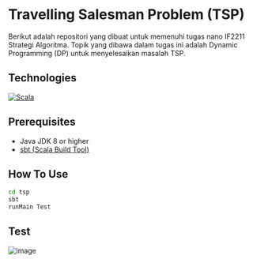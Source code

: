 # Travelling Salesman Problem (TSP)

Berikut adalah repositori yang dibuat untuk memenuhi tugas nano IF2211 Strategi Algoritma. Topik yang dibawa dalam tugas ini adalah Dynamic Programming (DP) untuk menyelesaikan masalah TSP.

## Technologies

[![Scala][Scala-img]][Scala-url]

[Scala-img]: https://img.shields.io/badge/Scala-DC322F?style=for-the-badge&logo=scala&logoColor=white
[Scala-url]: https://www.scala-lang.org/

## Prerequisites

- Java JDK 8 or higher  
- [sbt (Scala Build Tool)](https://www.scala-sbt.org/)

## How To Use

```bash
cd tsp
sbt
runMain Test
```

## Test

![image](https://github.com/user-attachments/assets/ae82ef70-11e1-4fa1-8265-1e87e2643e0f)


